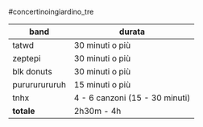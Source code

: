 #concertinoingiardino_tre

| band          | durata                         |
| ------------- | ------------------------------ |
| tatwd         | 30 minuti o più                |
| zeptepi       | 30 minuti o più                |
| blk donuts    | 30 minuti o più                |
| purururururuh | 15 minuti o più                |
| tnhx          | 4 - 6 canzoni (15 - 30 minuti) |
| **totale**    | 2h30m - 4h                     |